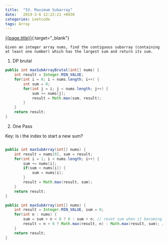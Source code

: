 ```yaml
---
title:  "53. Maximum Subarray"
date:   2019-3-6 12:22:21 +0930
categories: Leetcode
tags: Array
---
```


[{{page.title}}](https://leetcode.com/problems/maximum-subarray/){:target="_blank"}

    Given an integer array nums, find the contiguous subarray (containing
    at least one number) which has the largest sum and return its sum.

1. DP brutal

```java
public int maxSubArrayBrutal(int[] nums) {
    int result = Integer.MIN_VALUE;
    for(int i = 0; i < nums.length; i++) {
        int sum = 0;
        for(int j = i; j < nums.length; j++) {
            sum += nums[j];
            result = Math.max(sum, result);
        }
    }
    return result;
}
```
2. One Pass

Key: Is i the index to start a new sum?

```java

public int maxSubArray(int[] nums) {
    int result = nums[0], sum = result;
    for(int i = 1; i < nums.length; i++) {
        sum += nums[i];
        if(sum < nums[i]) {
            sum = nums[i];
        }
        result = Math.max(result, sum);
    }
    return result;
}
```

```java
public int maxSubArray(int[] nums) {
    int result = Integer.MIN_VALUE, sum = 0;
    for(int n : nums) {
        sum = sum + n < 0 ? 0 : sum + n; // reset sum when it becoming negative
        result = n < 0 ? Math.max(result, n) : Math.max(result, sum); // imaging an array with only negative elements
    }
    return result;
}
```
